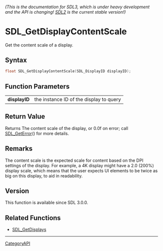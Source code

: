 ###### (This is the documentation for SDL3, which is under heavy development and the API is changing! [SDL2](https://wiki.libsdl.org/SDL2/) is the current stable version!)
# SDL_GetDisplayContentScale

Get the content scale of a display.

## Syntax

```c
float SDL_GetDisplayContentScale(SDL_DisplayID displayID);

```

## Function Parameters

|                   |                                         |
| ----------------- | --------------------------------------- |
| **displayID**     | the instance ID of the display to query |

## Return Value

Returns The content scale of the display, or 0.0f on error; call
[SDL_GetError](SDL_GetError)() for more details.

## Remarks

The content scale is the expected scale for content based on the DPI
settings of the display. For example, a 4K display might have a 2.0 (200%)
display scale, which means that the user expects UI elements to be twice as
big on this display, to aid in readability.

## Version

This function is available since SDL 3.0.0.

## Related Functions

* [SDL_GetDisplays](SDL_GetDisplays)

----
[CategoryAPI](CategoryAPI)

